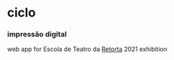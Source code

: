 # ciclo
### impressão digital
web app for Escola de Teatro da <a href="https://retorta.com">Retorta</a> 2021 exhibition
